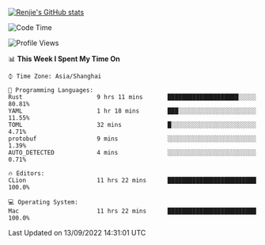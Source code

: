 [![Renjie's GitHub stats](https://github-readme-stats.vercel.app/api?username=liurenjie1024&show_icons=true&theme=chartreuse-dark)](https://github.com/anuraghazra/github-readme-stats)

<!--START_SECTION:waka-->
![Code Time](http://img.shields.io/badge/Code%20Time-152%20hrs%201%20min-blue)

![Profile Views](http://img.shields.io/badge/Profile%20Views-5-blue)

📊 **This Week I Spent My Time On** 

```text
⌚︎ Time Zone: Asia/Shanghai

💬 Programming Languages: 
Rust                     9 hrs 11 mins       ████████████████████░░░░░   80.81% 
YAML                     1 hr 18 mins        ███░░░░░░░░░░░░░░░░░░░░░░   11.55% 
TOML                     32 mins             █░░░░░░░░░░░░░░░░░░░░░░░░   4.71% 
protobuf                 9 mins              ░░░░░░░░░░░░░░░░░░░░░░░░░   1.39% 
AUTO_DETECTED            4 mins              ░░░░░░░░░░░░░░░░░░░░░░░░░   0.71%

🔥 Editors: 
CLion                    11 hrs 22 mins      █████████████████████████   100.0%

💻 Operating System: 
Mac                      11 hrs 22 mins      █████████████████████████   100.0%

```


 Last Updated on 13/09/2022 14:31:01 UTC
<!--END_SECTION:waka-->


